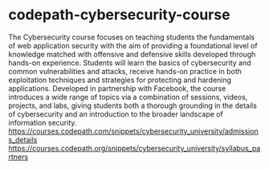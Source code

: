 # codepath-cybersecurity-course
The Cybersecurity course focuses on teaching students the fundamentals of web application security with the aim of providing a foundational level of knowledge matched with offensive and defensive skills developed through hands-on experience. Students will learn the basics of cybersecurity and common vulnerabilities and attacks, receive hands-on practice in both exploitation techniques and strategies for protecting and hardening applications. Developed in partnership with Facebook, the course introduces a wide range of topics via a combination of sessions, videos, projects, and labs, giving students both a thorough grounding in the details of cybersecurity and an introduction to the broader landscape of information security.
https://courses.codepath.com/snippets/cybersecurity_university/admissions_details
https://courses.codepath.org/snippets/cybersecurity_university/syllabus_partners
